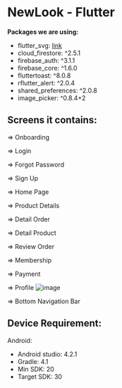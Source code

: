 # NewLook - Flutter

**Packages we are using:**

- flutter_svg: [link](https://pub.dev/packages/flutter_svg)
- cloud_firestore: ^2.5.1
- firebase_auth: ^3.1.1
- firebase_core: ^1.6.0
- fluttertoast: ^8.0.8
- rflutter_alert: ^2.0.4
- shared_preferences: ^2.0.8
- image_picker: ^0.8.4+2

## Screens it contains:

=> Onboarding

=> Login

=> Forgot Password

=> Sign Up

=> Home Page

=> Product Details

=> Detail Order

=> Detail Product

=> Review Order

=> Membership

=> Payment

=> Profile
![image](https://user-images.githubusercontent.com/64945534/155439654-e34beaa0-2264-49a5-b898-7acd92242afc.png)

=> Bottom Navigation Bar

## Device Requirement:
Android:
  - Android studio: 4.2.1
  - Gradle: 4.1
  - Min SDK: 20
  - Target SDK: 30

